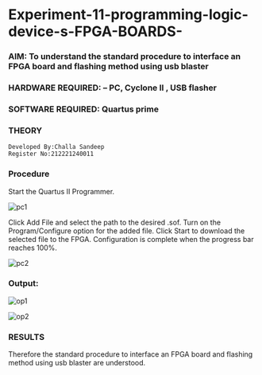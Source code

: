 # Experiment-11-programming-logic-device-s-FPGA-BOARDS-
 ### AIM: To understand the standard procedure to interface an FPGA board and flashing method using usb blaster 
### HARDWARE REQUIRED:  – PC, Cyclone II , USB flasher
### SOFTWARE REQUIRED:   Quartus prime
### THEORY 

```
Developed By:Challa Sandeep
Register No:212221240011
```

### Procedure 
Start the Quartus II Programmer.

![pc1](https://user-images.githubusercontent.com/93427522/203780675-95f68dda-8249-476e-855d-704b65604f26.jpg)

Click Add File and select the path to the desired .sof.
Turn on the Program/Configure option for the added file.
Click Start to download the selected file to the FPGA. Configuration is complete when the progress bar reaches 100%.

![pc2](https://user-images.githubusercontent.com/93427522/203780732-1c64e280-bf11-4f05-8108-4da2ac15a359.jpg)

 ### Output:
 
![op1](https://user-images.githubusercontent.com/93427522/203780982-e9e6eef7-57fe-48c7-8e89-8d90d76c5759.jpg)

![op2](https://user-images.githubusercontent.com/93427522/203781007-7ed02525-dcbe-4714-870e-ea5f9149a3a1.jpg)

### RESULTS
Therefore the standard procedure to interface an FPGA board and flashing method using usb blaster are understood.
